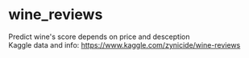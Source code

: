 # wine_reviews
Predict wine's score depends on price and desception<br>
Kaggle data and info: https://www.kaggle.com/zynicide/wine-reviews
